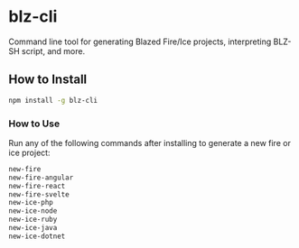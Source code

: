 # blz-cli
Command line tool for generating Blazed Fire/Ice projects, interpreting BLZ-SH script, and more.

## How to Install
```sh
npm install -g blz-cli
```

### How to Use
Run any of the following commands after installing to generate a new fire or ice project:
```sh
new-fire
new-fire-angular
new-fire-react
new-fire-svelte
new-ice-php
new-ice-node
new-ice-ruby
new-ice-java
new-ice-dotnet
```